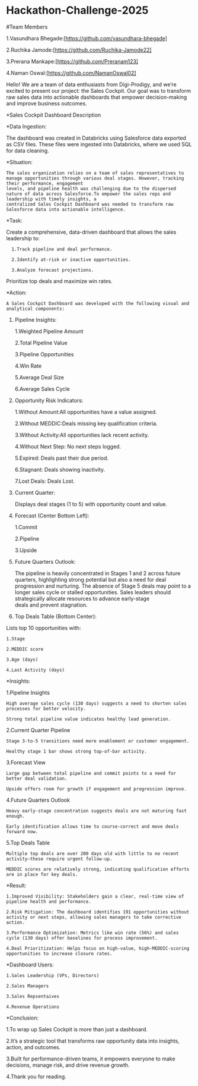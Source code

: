   # Hackathon-Challenge-2025
  
  #Team Members
  
  1.Vasundhara Bhegade:[https://github.com/vasundhara-bhegade]
  
  2.Ruchika Jamode:[https://github.com/Ruchika-Jamode22]
  
  3.Prerana Mankape:[https://github.com/Preranam123] 
  
  4.Naman Oswal:[https://github.com/NamanOswal02]
  
  
Hello! We are a team of data enthusiasts from Digi-Prodigy, and we’re excited to present our project: the Sales Cockpit.
Our goal was to transform raw sales data into actionable dashboards that empower decision-making and improve business outcomes.

*Sales Cockpit Dashboard Description

*Data Ingestion:

  The dashboard was created in Databricks using Salesforce data exported as CSV files. These files were ingested into Databricks, where we used SQL for data cleaning.

*Situation:

    The sales organization relies on a team of sales representatives to manage opportunities through various deal stages. However, tracking their performance, engagement 
    levels, and pipeline health was challenging due to the dispersed nature of data across Salesforce.To empower the sales reps and leadership with timely insights, a 
    centralized Sales Cockpit Dashboard was needed to transform raw Salesforce data into actionable intelligence.

*Task:

  Create a comprehensive, data-driven dashboard that allows the sales leadership to:
  
      1.Track pipeline and deal performance.
      
      2.Identify at-risk or inactive opportunities.
      
      3.Analyze forecast projections.
      
   Prioritize top deals and maximize win rates.
   
*Action:

    A Sales Cockpit Dashboard was developed with the following visual and analytical components:
  
1. Pipeline Insights:
   
      1.Weighted Pipeline Amount
       
      2.Total Pipeline Value
      
      3.Pipeline Opportunities
      
      4.Win Rate
      
      5.Average Deal Size
      
      6.Average Sales Cycle


2. Opportunity Risk Indicators:
   
      1.Without Amount:All opportunities have a value assigned.
      
      2.Without MEDDIC:Deals missing key qualification criteria.
      
      3.Without Activity:All opportunities lack recent activity.
      
      4.Without Next Step: No next steps logged.
      
      5.Expired: Deals past their due period.
      
      6.Stagnant: Deals showing inactivity.
      
      7.Lost Deals: Deals Lost.

3. Current Quarter:
   
     Displays deal stages (1 to 5) with opportunity count and value.

4. Forecast (Center Bottom Left):
   
      1.Commit
      
      2.Pipeline
      
      3.Upside

5. Future Quarters Outlook:
    
      The pipeline is heavily concentrated in Stages 1 and 2 across future quarters, highlighting strong potential but also a need for deal progression and nurturing. The 
      absence of Stage 5 deals may point to a longer sales cycle or stalled opportunities. Sales leaders should strategically allocate resources to advance early-stage     
      deals and prevent stagnation.

6. Top Deals Table (Bottom Center):
    
  Lists top 10 opportunities with:
  
    1.Stage
    
    2.MEDDIC score
    
    3.Age (days)
    
    4.Last Activity (days)

*Insights:

  1.Pipeline Insights
  
    High average sales cycle (130 days) suggests a need to shorten sales processes for better velocity.

    Strong total pipeline value indicates healthy lead generation.

  2.Current Quarter Pipeline
  
    Stage 3-to-5 transitions need more enablement or customer engagement.

    Healthy stage 1 bar shows strong top-of-bar activity.

  3.Forecast View
  
    Large gap between total pipeline and commit points to a need for better deal validation.

    Upside offers room for growth if engagement and progression improve.

  4.Future Quarters Outlook
  
    Heavy early-stage concentration suggests deals are not maturing fast enough.

    Early identification allows time to course-correct and move deals forward now.

  5.Top Deals Table

    Multiple top deals are over 200 days old with little to no recent activity—these require urgent follow-up.

    MEDDIC scores are relatively strong, indicating qualification efforts are in place for key deals.

*Result:

    1.Improved Visibility: Stakeholders gain a clear, real-time view of pipeline health and performance.
    
    2.Risk Mitigation: The dashboard identifies 191 opportunities without activity or next steps, allowing sales managers to take corrective action.
    
    3.Performance Optimization: Metrics like win rate (56%) and sales cycle (130 days) offer baselines for process improvement.
    
    4.Deal Prioritization: Helps focus on high-value, high-MEDDIC-scoring opportunities to increase closure rates.
  
  
*Dashboard Users:

    1.Sales Leadership (VPs, Directors)
    
    2.Sales Managers
    
    3.Sales Repsentaives
    
    4.Revenue Operations 

*Conclusion:

  1.To wrap up Sales Cockpit is more than just a dashboard.
  
  2.It’s a strategic tool that transforms raw opportunity data into insights, action, and outcomes.
  
  3.Built for performance-driven teams, it empowers everyone to make decisions, manage risk, and drive revenue growth.
  
  4.Thank you for reading.




